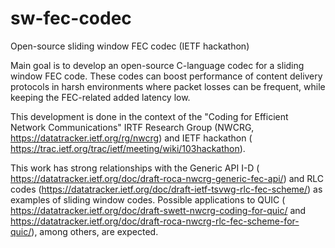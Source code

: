 # sw-fec-codec
Open-source sliding window FEC codec (IETF hackathon)

Main goal is to develop an open-source C-language codec for a sliding window FEC code. These codes can boost performance of content delivery protocols in harsh environments where packet losses can be frequent, while keeping the FEC-related added latency low.

This development is done in the context of the "Coding for Efficient Network Communications" IRTF Research Group (NWCRG, ​https://datatracker.ietf.org/rg/nwcrg) and IETF hackathon (​https://trac.ietf.org/trac/ietf/meeting/wiki/103hackathon).

This work has strong relationships with the Generic API I-D (​https://datatracker.ietf.org/doc/draft-roca-nwcrg-generic-fec-api/) and RLC codes (​https://datatracker.ietf.org/doc/draft-ietf-tsvwg-rlc-fec-scheme/) as examples of sliding window codes. Possible applications to QUIC (​https://datatracker.ietf.org/doc/draft-swett-nwcrg-coding-for-quic/ and ​https://datatracker.ietf.org/doc/draft-roca-nwcrg-rlc-fec-scheme-for-quic/), among others, are expected. 
